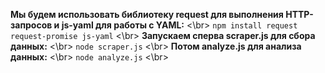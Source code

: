 **Мы будем использовать библиотеку request для выполнения HTTP-запросов и js-yaml для работы с YAML:** <\br>
`npm install request request-promise js-yaml` <\br>
**Запускаем сперва scraper.js для сбора данных:** <\br>
`node scraper.js` <\br>
**Потом analyze.js для анализа данных:** <\br>
`node analyze.js` <\br>
